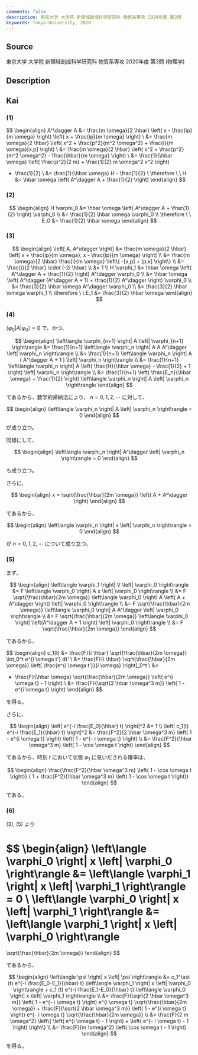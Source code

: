 ```yaml
---
comments: false
description: 東京大学 大学院 新領域創成科学研究科 物質系専攻 2020年度 第3問
keywords: Tokyo-University, 2020
---
```


## **Source**
東京大学 大学院 新領域創成科学研究科 物質系専攻 2020年度 第3問 (物理学)

## **Description**

## **Kai**
### (1)

$$
\begin{align}
A^\dagger A
&= \frac{m \omega}{2 \hbar}
\left( x - \frac{ip}{m \omega} \right)
\left( x + \frac{ip}{m \omega} \right)
\\
&= \frac{m \omega}{2 \hbar}
\left( x^2 + \frac{p^2}{m^2 \omega^2} + \frac{i}{m \omega}[x,p] \right)
\\
&= \frac{m \omega}{2 \hbar}
\left( x^2 + \frac{p^2}{m^2 \omega^2} - \frac{\hbar}{m \omega} \right)
\\
&= \frac{1}{\hbar \omega}
\left( \frac{p^2}{2 m} + \frac{1}{2} m \omega^2 x^2 \right)
- \frac{1}{2}
\\
&= \frac{1}{\hbar \omega} H - \frac{1}{2}
\\
\therefore \ \ 
H &= \hbar \omega \left( A^\dagger A + \frac{1}{2} \right)
\end{align}
$$

### (2)

$$
\begin{align}
H \varphi_0
&=
\hbar \omega \left( A^\dagger A + \frac{1}{2} \right) \varphi_0
\\
&=
\frac{1}{2} \hbar \omega \varphi_0
\\
\therefore \ \ 
E_0 &= \frac{1}{2} \hbar \omega
\end{align}
$$

### (3)

$$
\begin{align}
\left[ A, A^\dagger \right]
&=
\frac{m \omega}{2 \hbar}
\left[ x + \frac{ip}{m \omega}, x - \frac{ip}{m \omega} \right]
\\
&=
\frac{m \omega}{2 \hbar} \frac{i}{m \omega}
\left\{ -[x,p] + [p,x] \right\}
\\
&=
\frac{i}{2 \hbar} \cdot (-2i \hbar)
\\
&= 1
\\
H \varphi_1
&=
\hbar \omega \left( A^\dagger A + \frac{1}{2} \right) A^\dagger \varphi_0
\\
&=
\hbar \omega
\left( A^\dagger (A^\dagger A + 1) + \frac{1}{2} A^\dagger \right)
\varphi_0
\\
&=
\frac{3}{2} \hbar \omega A^\dagger \varphi_0
\\
&=
\frac{3}{2} \hbar \omega \varphi_1
\\
\therefore \ \ 
E_1 &= \frac{3}{2} \hbar \omega
\end{align}
$$

### (4)
$\left\langle \varphi_0 \right| A \left| \varphi_0 \right\rangle = 0$ で、かつ、

$$
\begin{align}
\left\langle \varphi_{n+1} \right| A \left| \varphi_{n+1} \right\rangle
&=
\frac{1}{n+1}
\left\langle \varphi_n \right| A A A^\dagger \left| \varphi_n \right\rangle
\\
&=
\frac{1}{n+1}
\left\langle \varphi_n \right|
A ( A^\dagger A + 1 ) \left| \varphi_n \right\rangle
\\
&=
\frac{1}{n+1}
\left\langle \varphi_n \right|
A \left( \frac{H}{\hbar \omega} - \frac{1}{2} + 1 \right)
\left| \varphi_n \right\rangle
\\
&=
\frac{1}{n+1}
\left( \frac{E_n}{\hbar \omega} + \frac{1}{2} \right)
\left\langle \varphi_n \right| A \left| \varphi_n \right\rangle
\end{align}
$$

であるから、数学的帰納法により、 $n=0,1,2, \cdots$ に対して、

$$
\begin{align}
\left\langle \varphi_n \right| A \left| \varphi_n \right\rangle = 0
\end{align}
$$

が成り立つ。

同様にして、

$$
\begin{align}
\left\langle \varphi_n \right| A^\dagger \left| \varphi_n \right\rangle = 0
\end{align}
$$

も成り立つ。

さらに、

$$
\begin{align}
x = \sqrt{\frac{\hbar}{2m \omega}} \left( A + A^\dagger \right)
\end{align}
$$

であるから、

$$
\begin{align}
\left\langle \varphi_n \right| x \left| \varphi_n \right\rangle = 0
\end{align}
$$

が $n=0,1,2, \cdots$ について成り立つ。

### (5)
まず、

$$
\begin{align}
\left\langle \varphi_1 \right| V \left| \varphi_0 \right\rangle
&=
F \left\langle \varphi_0 \right| A x \left| \varphi_0 \right\rangle
\\
&=
F \sqrt{\frac{\hbar}{2m \omega}}
\left\langle \varphi_0 \right| A \left( A + A^\dagger \right)
\left| \varphi_0 \right\rangle
\\
&=
F \sqrt{\frac{\hbar}{2m \omega}}
\left\langle \varphi_0 \right| A A^\dagger \left| \varphi_0 \right\rangle
\\
&=
F \sqrt{\frac{\hbar}{2m \omega}}
\left\langle \varphi_0 \right| \left(A^\dagger A + 1 \right)
\left| \varphi_0 \right\rangle
\\
&=
F \sqrt{\frac{\hbar}{2m \omega}}
\end{align}
$$

であるから、

$$
\begin{align}
c_1(t)
&=
\frac{F}{i \hbar} \sqrt{\frac{\hbar}{2m \omega}}
\int_0^t e^{i \omega t'} dt'
\\
&=
\frac{F}{i \hbar} \sqrt{\frac{\hbar}{2m \omega}}
\left[ \frac{e^{i \omega t'}}{i \omega} \right]_0^t
\\
&=
- \frac{F}{\hbar \omega} \sqrt{\frac{\hbar}{2m \omega}}
\left( e^{i \omega t} - 1 \right)
\\
&=
\frac{F}{\sqrt{2 \hbar \omega^3 m}}
\left( 1 - e^{i \omega t} \right)
\end{align}
$$

を得る。

さらに、

$$
\begin{align}
\left| e^{-i \frac{E_0}{\hbar} t} \right|^2
&= 1
\\
\left| c_1(t) e^{-i \frac{E_1}{\hbar} t} \right|^2
&=
\frac{F^2}{2 \hbar \omega^3 m}
\left( 1 - e^{i \omega t} \right)
\left( 1 - e^{- i \omega t} \right)
\\
&=
\frac{F^2}{\hbar \omega^3 m}
\left( 1 - \cos \omega t \right)
\end{align}
$$

であるから、時刻 $t$ において状態 $\varphi_1$ に見いだされる確率は、

$$
\begin{align}
\frac{\frac{F^2}{\hbar \omega^3 m} \left( 1 - \cos \omega t \right)}
{ 1 + \frac{F^2}{\hbar \omega^3 m} \left( 1 - \cos \omega t \right)}
\end{align}
$$

である。

### (6)
(3), (5) より

$$
\begin{align}
\left\langle \varphi_0 \right| x \left| \varphi_0 \right\rangle
&=
\left\langle \varphi_1 \right| x \left| \varphi_1 \right\rangle
= 0
\\
\left\langle \varphi_0 \right| x \left| \varphi_1 \right\rangle
&=
\left\langle \varphi_1 \right| x \left| \varphi_0 \right\rangle
=
\sqrt{\frac{\hbar}{2m \omega}}
\end{align}
$$

であるから、

$$
\begin{align}
\left\langle \psi \right| x \left| \psi \right\rangle
&=
c_1^\ast (t) e^{-i \frac{E_0-E_1}{\hbar} t}
\left\langle \varphi_1 \right| x \left| \varphi_0 \right\rangle
+
c_1 (t) e^{-i \frac{E_1-E_0}{\hbar} t}
\left\langle \varphi_0 \right| x \left| \varphi_1 \right\rangle
\\
&=
\frac{F}{\sqrt{2 \hbar \omega^3 m}}
\left( 1 - e^{- i \omega t} \right)
e^{i \omega t} \sqrt{\frac{\hbar}{2m \omega}}
+
\frac{F}{\sqrt{2 \hbar \omega^3 m}} \left( 1 - e^{i \omega t} \right)
e^{- i \omega t} 
\sqrt{\frac{\hbar}{2m \omega}}
\\
&=
\frac{F}{2 m \omega^2} \left\{
\left( e^{i \omega t} - 1 \right) + \left( e^{- i \omega t} - 1 \right)
\right\}
\\
&=
\frac{F}{m \omega^2} \left( \cos \omega t - 1 \right)
\end{align}
$$

を得る。